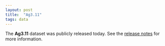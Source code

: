```yaml
---
layout: post
title:  "Ag3.11"
tags: data
---
```


The <strong>Ag3.11</strong> dataset was publicly released today. See the [release
notes](https://malariagen.github.io/vector-data/ag3/ag3.11.html) for
more information.
